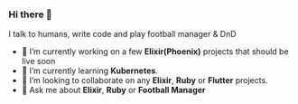 ### Hi there 👋

 

 I talk to humans, write code and play football manager & DnD

- 🔭 I’m currently working on a few **Elixir(Phoenix)** projects that should be live soon
- 🌱 I’m currently learning **Kubernetes**.
- 👯 I’m looking to collaborate on any **Elixir**, **Ruby** or **Flutter** projects.
- 💬 Ask me about **Elixir**, **Ruby** or **Football Manager**
